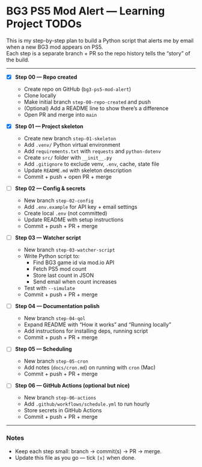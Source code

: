# BG3 PS5 Mod Alert — Learning Project TODOs

This is my step-by-step plan to build a Python script that alerts me by email when a new BG3 mod appears on PS5.  
Each step is a separate branch + PR so the repo history tells the “story” of the build.

---

- [x] **Step 00 — Repo created**

  - Create repo on GitHub (`bg3-ps5-mod-alert`)
  - Clone locally
  - Make initial branch `step-00-repo-created` and push
  - (Optional) Add a README line to show there’s a difference
  - Open PR and merge into `main`

- [x] **Step 01 — Project skeleton**

  - Create new branch `step-01-skeleton`
  - Add `.venv/` Python virtual environment
  - Add `requirements.txt` with `requests` and `python-dotenv`
  - Create `src/` folder with `__init__.py`
  - Add `.gitignore` to exclude venv, `.env`, cache, state file
  - Update `README.md` with skeleton description
  - Commit + push + open PR + merge

- [ ] **Step 02 — Config & secrets**

  - New branch `step-02-config`
  - Add `.env.example` for API key + email settings
  - Create local `.env` (not committed)
  - Update README with setup instructions
  - Commit + push + PR + merge

- [ ] **Step 03 — Watcher script**

  - New branch `step-03-watcher-script`
  - Write Python script to:
    - Find BG3 game id via mod.io API
    - Fetch PS5 mod count
    - Store last count in JSON
    - Send email when count increases
  - Test with `--simulate`
  - Commit + push + PR + merge

- [ ] **Step 04 — Documentation polish**

  - New branch `step-04-qol`
  - Expand README with “How it works” and “Running locally”
  - Add instructions for installing deps, running script
  - Commit + push + PR + merge

- [ ] **Step 05 — Scheduling**

  - New branch `step-05-cron`
  - Add notes (`docs/cron.md`) on running with `cron` (Mac)
  - Commit + push + PR + merge

- [ ] **Step 06 — GitHub Actions (optional but nice)**
  - New branch `step-06-actions`
  - Add `.github/workflows/schedule.yml` to run hourly
  - Store secrets in GitHub Actions
  - Commit + push + PR + merge

---

### Notes

- Keep each step small: branch → commit(s) → PR → merge.
- Update this file as you go — tick `[x]` when done.
